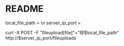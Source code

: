 # README

local_file_path = \n
server_ip_port =

curl -X POST  -F "fileupload[file]"="@$local_file_path" http://$server_ip_port/fileuploads
